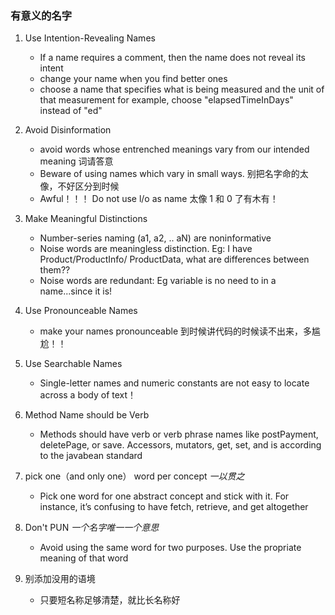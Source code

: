 ### 有意义的名字

1. Use Intention-Revealing Names
   - If a name requires a comment, then the name does not reveal its intent
   - change your name when you find better ones
   - choose a name that specifies what is being measured and the unit of that measurement
     for example, choose "elapsedTimeInDays" instead of "ed"
   
2. Avoid Disinformation
   - avoid words whose entrenched meanings vary from our intended meaning 词请答意
   - Beware of using names which vary in small ways. 别把名字命的太像，不好区分到时候
   - Awful！！！ Do not use l/o as name 太像 1 和 0 了有木有！
 
3. Make Meaningful Distinctions
   - Number-series naming (a1, a2, .. aN) are noninformative
   - Noise words are meaningless distinction. Eg: I have Product/ProductInfo/ ProductData, what are differences between them??
   - Noise words are redundant: Eg variable is no need to in a name...since it is!
   
4. Use Pronounceable Names
   -  make your names pronounceable 到时候讲代码的时候读不出来，多尴尬！！
  
5. Use Searchable Names
   -  Single-letter names and numeric constants are not easy to locate across a body of text！
 
6. Method Name should be Verb
   - Methods should have verb or verb phrase names like postPayment, deletePage, or save. Accessors, mutators, get, set, and is according to the javabean standard

7. pick one（and only one） word per concept *一以贯之*
   - Pick one word for one abstract concept and stick with it. For instance, it’s confusing to have fetch, retrieve, and get altogether
   
8. Don't PUN *一个名字唯一一个意思*
   - Avoid using the same word for two purposes. Use the propriate meaning of that word

9. 别添加没用的语境
   - 只要短名称足够清楚，就比长名称好
   
   
